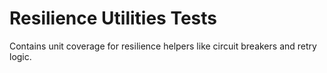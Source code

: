 # Resilience Utilities Tests

Contains unit coverage for resilience helpers like circuit breakers and retry logic.
